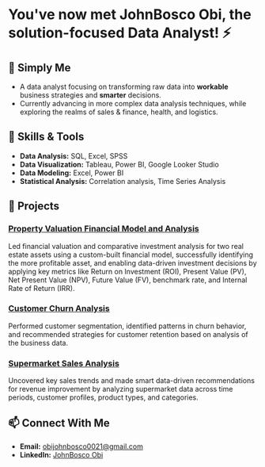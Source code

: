 # You've now met **JohnBosco Obi**, the solution-focused Data Analyst! ⚡️

## 🌟 Simply Me
  - A data analyst focusing on transforming raw data into **workable** business strategies and **smarter** decisions. 
  - Currently advancing in more complex data analysis techniques, while exploring the realms of sales & finance, health, and logistics.

## 🔧 Skills & Tools
 - **Data Analysis:** SQL, Excel, SPSS
 - **Data Visualization:** Tableau, Power BI, Google Looker Studio
 - **Data Modeling:** Excel, Power BI
 - **Statistical Analysis:** Correlation analysis, Time Series Analysis

## 🚀 Projects
### [Property Valuation Financial Model and Analysis](https://github.com/Gracefullcst/Property_Valuation_Financial_Model)
Led financial valuation and comparative investment analysis for two real estate assets using a custom-built financial model, successfully identifying the more profitable asset, and enabling data-driven investment decisions by applying key metrics like Return on Investment (ROI), Present Value (PV), Net Present Value (NPV), Future Value (FV), benchmark rate, and Internal Rate of Return (IRR). 

### [Customer Churn Analysis](https://github.com/Gracefullcst/Customer_Churn_Analysis)
Performed customer segmentation, identified patterns in churn behavior, and recommended strategies for customer retention based on analysis of the business data.

### [Supermarket Sales Analysis](https://github.com/Gracefullcst/Supermarket_Sales_Analysis)
Uncovered key sales trends and made smart data-driven recommendations for revenue improvement by analyzing supermarket data across time periods, customer profiles, product types, and categories.

<!--
**Gracefullcst/Gracefullcst** is a ✨ _special_ ✨ repository because its `README.md` (this file) appears on your GitHub profile.

Here are some ideas to get you started:

- 🔭 I’m currently working on ...
- 🌱 I’m currently learning ...
- 👯 I’m looking to collaborate on ...
- 🤔 I’m looking for help with ...
- 💬 Ask me about ...
- 📫 How to reach me: ...
- 😄 Pronouns: ...
- ⚡ Fun fact: ...
-->

## 📫 Connect With Me
 - **Email:** obijohnbosco0021@gmail.com
 - **LinkedIn:** [JohnBosco Obi](https://www.linkedin.com/in/johnbosco-jb-obi)
